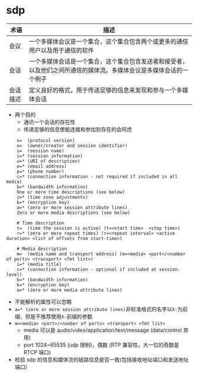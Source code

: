 # sdp

术语 | 描述
--- | ---
会议 | 一个多媒体会议是一个集合，这个集合包含两个或更多的通信用户以及用于通信的软件
会话 | 一个多媒体会话是一个集合，这个集合包含发送者和接受者，以及他们之间所通信的媒体流。多媒体会议是多媒体会话的一个例子
会话描述 | 定义良好的格式，用于传送足够的信息来发现和参与一个多媒体会话

- 两个目的
  - 通讯一个会话的存在性
  - 传递足够的信息使能连接和参加到存在的会阿虎

```text
    v=  (protocol version)
    o=  (owner/creator and session identifier)
    s=  (session name)
    i=* (session information)
    u=* (URI of description)
    e=* (email address)
    p=* (phone number)
    c=* (connection information - not required if included in all media)
    b=* (bandwidth information)
    One or more time descriptions (see below)
    z=* (time zone adjustments)
    k=* (encryption key)
    a=* (zero or more session attribute lines)
    Zero or more media descriptions (see below)

    # Time description
    t=  (time the session is active) (t=<start time>  <stop time>)
    r=* (zero or more repeat times) (r=<repeat interval> <active duration> <list of offsets from start-time>)

    # Media description
    m=  (media name and transport address) (m=<media> <port>/<number of ports> <transport> <fmt list>)
    i=* (media title)
    c=* (connection information - optional if included at session-level)
    b=* (bandwidth information)
    k=* (encryption key)
    a=* (zero or more media attribute lines)
```

- 不能解析的属性可以忽略
- `a=* (zero or more session attribute lines)`非标准格式的名字以`X-`为前缀，但是不推荐使用`X-`前缀的参数
- `m=<media> <port>/<number of ports> <transport> <fmt list>`
  - media 可以是 audio/video/application/text/message (data/control 弃用)
  - port 1024~65535 (udp 限制)，偶数 (RTP 兼容性，大一位的奇数是 RTCP 端口)
- 检验 sdp 的信息和媒体流的链路信息是否一致(包括接收地址端口和发送地址端口)